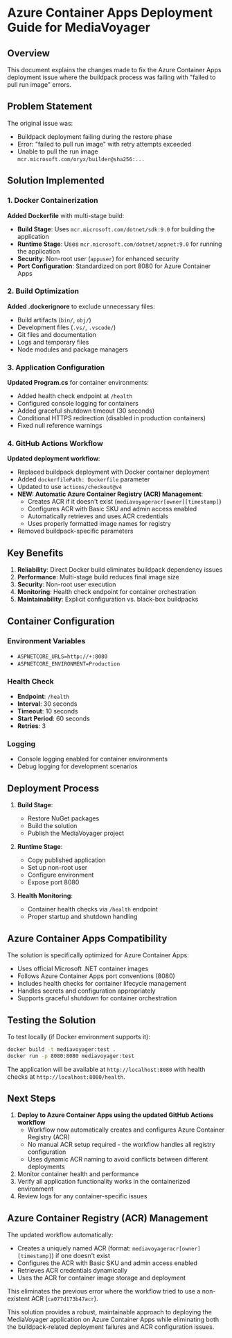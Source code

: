 # Azure Container Apps Deployment Guide for MediaVoyager

## Overview

This document explains the changes made to fix the Azure Container Apps deployment issue where the buildpack process was failing with "failed to pull run image" errors.

## Problem Statement

The original issue was:
- Buildpack deployment failing during the restore phase
- Error: "failed to pull run image" with retry attempts exceeded
- Unable to pull the run image `mcr.microsoft.com/oryx/builder@sha256:...`

## Solution Implemented

### 1. Docker Containerization

**Added Dockerfile** with multi-stage build:
- **Build Stage**: Uses `mcr.microsoft.com/dotnet/sdk:9.0` for building the application
- **Runtime Stage**: Uses `mcr.microsoft.com/dotnet/aspnet:9.0` for running the application
- **Security**: Non-root user (`appuser`) for enhanced security
- **Port Configuration**: Standardized on port 8080 for Azure Container Apps

### 2. Build Optimization

**Added .dockerignore** to exclude unnecessary files:
- Build artifacts (`bin/`, `obj/`)
- Development files (`.vs/`, `.vscode/`)
- Git files and documentation
- Logs and temporary files
- Node modules and package managers

### 3. Application Configuration

**Updated Program.cs** for container environments:
- Added health check endpoint at `/health`
- Configured console logging for containers
- Added graceful shutdown timeout (30 seconds)
- Conditional HTTPS redirection (disabled in production containers)
- Fixed null reference warnings

### 4. GitHub Actions Workflow

**Updated deployment workflow**:
- Replaced buildpack deployment with Docker container deployment
- Added `dockerfilePath: Dockerfile` parameter
- Updated to use `actions/checkout@v4`
- **NEW: Automatic Azure Container Registry (ACR) Management**:
  - Creates ACR if it doesn't exist (`mediavoyageracr[owner][timestamp]`)
  - Configures ACR with Basic SKU and admin access enabled
  - Automatically retrieves and uses ACR credentials
  - Uses properly formatted image names for registry
- Removed buildpack-specific parameters

## Key Benefits

1. **Reliability**: Direct Docker build eliminates buildpack dependency issues
2. **Performance**: Multi-stage build reduces final image size
3. **Security**: Non-root user execution
4. **Monitoring**: Health check endpoint for container orchestration
5. **Maintainability**: Explicit configuration vs. black-box buildpacks

## Container Configuration

### Environment Variables
- `ASPNETCORE_URLS=http://+:8080`
- `ASPNETCORE_ENVIRONMENT=Production`

### Health Check
- **Endpoint**: `/health`
- **Interval**: 30 seconds
- **Timeout**: 10 seconds
- **Start Period**: 60 seconds
- **Retries**: 3

### Logging
- Console logging enabled for container environments
- Debug logging for development scenarios

## Deployment Process

1. **Build Stage**: 
   - Restore NuGet packages
   - Build the solution
   - Publish the MediaVoyager project

2. **Runtime Stage**:
   - Copy published application
   - Set up non-root user
   - Configure environment
   - Expose port 8080

3. **Health Monitoring**:
   - Container health checks via `/health` endpoint
   - Proper startup and shutdown handling

## Azure Container Apps Compatibility

The solution is specifically optimized for Azure Container Apps:
- Uses official Microsoft .NET container images
- Follows Azure Container Apps port conventions (8080)
- Includes health checks for container lifecycle management
- Handles secrets and configuration appropriately
- Supports graceful shutdown for container orchestration

## Testing the Solution

To test locally (if Docker environment supports it):
```bash
docker build -t mediavoyager:test .
docker run -p 8080:8080 mediavoyager:test
```

The application will be available at `http://localhost:8080` with health checks at `http://localhost:8080/health`.

## Next Steps

1. **Deploy to Azure Container Apps using the updated GitHub Actions workflow**
   - Workflow now automatically creates and configures Azure Container Registry (ACR)
   - No manual ACR setup required - the workflow handles all registry configuration
   - Uses dynamic ACR naming to avoid conflicts between different deployments
2. Monitor container health and performance
3. Verify all application functionality works in the containerized environment
4. Review logs for any container-specific issues

## Azure Container Registry (ACR) Management

The updated workflow automatically:
- Creates a uniquely named ACR (format: `mediavoyageracr[owner][timestamp]`) if one doesn't exist
- Configures the ACR with Basic SKU and admin access enabled
- Retrieves ACR credentials dynamically
- Uses the ACR for container image storage and deployment

This eliminates the previous error where the workflow tried to use a non-existent ACR (`ca077d173b47acr`).

This solution provides a robust, maintainable approach to deploying the MediaVoyager application on Azure Container Apps while eliminating both the buildpack-related deployment failures and ACR configuration issues.